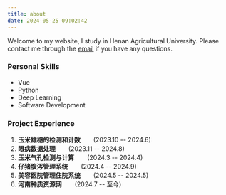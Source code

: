 ```yaml
---
title: about
date: 2024-05-25 09:02:42
---
```

Welcome to my website, I study in Henan Agricultural University. Please contact me through the [email](mailto:a@foolcoder.com) if you have any questions.

### Personal Skills
* Vue
* Python
* Deep Learning
* Software Development

### Project Experience
1. **玉米雄穗的检测和计数** &ensp;&ensp;&ensp; (2023.10 -- 2024.6)
2. **眼病数据处理** &ensp;&ensp;&ensp; (2023.11 -- 2024.8)
3. **玉米气孔检测与计算** &ensp;&ensp;&ensp; (2024.3 -- 2024.4)
4. **仔猪腹泻管理系统** &ensp;&ensp;&ensp; (2024.4 -- 2024.9)
5. **美容医院管理住院系统** &ensp;&ensp;&ensp; (2024.5 -- 2024.5)
6. **河南种质资源网** &ensp;&ensp;&ensp; (2024.7 -- 至今)